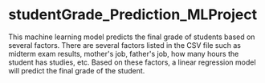 # studentGrade_Prediction_MLProject
This machine learning model predicts the final grade of students based on several factors.
There are several factors listed in the CSV file such as midterm exam results, mother's job, father's job, how many hours the student has studies, etc.
Based on these factors, a linear regression model will predict the final grade of the student.
